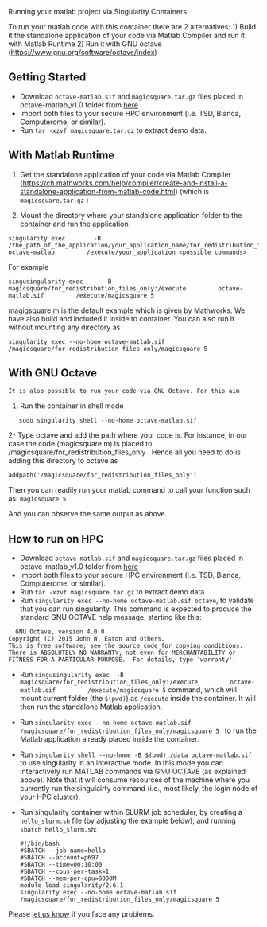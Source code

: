 Running your matlab project via Singularity Containers

To run your matlab code with this container there are 2 alternatives: 1) Build it the standalone application of your code via Matlab Compiler and  run it with Matlab Runtime 2) Run it with GNU octave (https://www.gnu.org/software/octave/index)

## Getting Started

* Download ``octave-matlab.sif`` and ``magicsquare.tar.gz`` files placed in octave-matlab_v1.0 folder from [here](https://drive.google.com/drive/folders/1mfxZJ-7A-4lDlCkarUCxEf2hBIxQGO69?usp=sharing)
* Import both files to your secure HPC environment (i.e. TSD, Bianca, Computerome, or similar).
* Run ``tar -xzvf magicsquare.tar.gz`` to extract demo data.


##  With Matlab Runtime

1. Get the standalone application of your code via Matlab Compiler (https://ch.mathworks.com/help/compiler/create-and-install-a-standalone-application-from-matlab-code.html) (which is ``magicsquare.tar.gz``  )

2. Mount the directory where your standalone application folder  to the container and run the application
 
 ```
singularity exec        -B  /the_path_of_the_application/your_application_name/for_redistribution_files_only:/execute         octave-matlab         /execute/your_application <possible commands>

```

For example

```
singusingularity exec      -B magicsquare/for_redistribution_files_only:/execute         octave-matlab.sif         /execute/magicsquare 5

```


magigsquare.m is the default example which is given by Mathworks. We have also build and included it inside to container.  You can also run it without mounting any directory  as 
 
 
  ```
 singularity exec --no-home octave-matlab.sif /magicsquare/for_redistribution_files_only/magicsquare 5
  ``` 
  
     
 ##  With GNU Octave
    
    It is also possible to run your code via GNU Octave. For this aim
    
 1. Run the container in shell mode
    
 ```
    sudo singularity shell --no-home octave-matlab.sif
```

2- Type octave and add the path where your code is. For instance, in our case the code (magicsquare.m)  is placed to  /magicsquare/for_redistribution_files_only . Hence all you need to do is adding this directory to octave as

 ```
 addpath('/magicsquare/for_redistribution_files_only')  
 
 ```

Then you can readily run your matlab command to call your function such as:   ``magicsquare 5``

And you can observe the same output as above.



## How to run on HPC

* Download ``octave-matlab.sif`` and ``magicsquare.tar.gz`` files placed in octave-matlab_v1.0 folder from [here](https://drive.google.com/drive/folders/1mfxZJ-7A-4lDlCkarUCxEf2hBIxQGO69?usp=sharing)
* Import both files to your secure HPC environment (i.e. TSD, Bianca, Computerome, or similar).
* Run ``tar -xzvf magicsquare.tar.gz`` to extract demo data.
* Run ``singularity exec --no-home octave-matlab.sif octave``, to validate that you can run singularity. This command is expected to produce the standard GNU OCTAVE help message, starting like this:
  
```
  GNU Octave, version 4.0.0
Copyright (C) 2015 John W. Eaton and others.
This is free software; see the source code for copying conditions.
There is ABSOLUTELY NO WARRANTY; not even for MERCHANTABILITY or
FITNESS FOR A PARTICULAR PURPOSE.  For details, type 'warranty'.
   ```
* Run ``singusingularity exec  -B magicsquare/for_redistribution_files_only:/execute         octave-matlab.sif         /execute/magicsquare 5`` command, which will mount current folder (the ``$(pwd)``) as ``/execute`` inside the container. It will then run the standalone Matlab application.

* Run   ``singularity exec --no-home octave-matlab.sif /magicsquare/for_redistribution_files_only/magicsquare 5 `` to run the Matlab application already placed inside the container.

* Run ``singularity shell --no-home -B $(pwd):/data octave-matlab.sif `` to use singularity in an interactive mode. In this mode you can interactively run MATLAB commands via GNU OCTAVE (as explained above). Note that it will consume resources of the machine where  you currently run the singulairty  command (i.e., most likely, the login node of your HPC cluster).

* Run singularity container within SLURM job scheduler, by creating a ``hello_slurm.sh`` file (by adjusting the example below), and running ``sbatch hello_slurm.sh``:
  ```
  #!/bin/bash
  #SBATCH --job-name=hello
  #SBATCH --account=p697
  #SBATCH --time=00:10:00
  #SBATCH --cpus-per-task=1
  #SBATCH --mem-per-cpu=8000M
  module load singularity/2.6.1
  singularity exec --no-home octave-matlab.sif /magicsquare/for_redistribution_files_only/magicsquare 5 
  ```

Please [let us know](https://github.com/comorment/demo/issues/new) if you face any problems.





    
    

 
 
    

    
    


 
    

